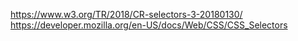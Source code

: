 https://www.w3.org/TR/2018/CR-selectors-3-20180130/
https://developer.mozilla.org/en-US/docs/Web/CSS/CSS_Selectors